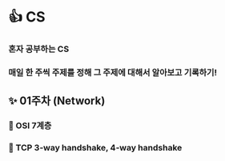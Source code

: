 #  :+1:  CS
### 혼자 공부하는 CS 
### 매일 한 주씩 주제를 정해 그 주제에 대해서 알아보고 기록하기!




## :sparkles:  01주차 (Network)
  ### 🚴 OSI 7계층
  ### 🚴 TCP 3-way handshake, 4-way handshake
  


